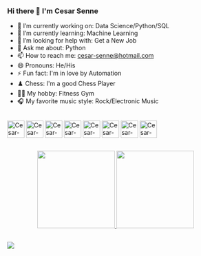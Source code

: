 ### Hi there 👋 I'm Cesar Senne

- 🔭 I’m currently working on: Data Science/Python/SQL
- 🌱 I’m currently learning: Machine Learning
- 🤔 I’m looking for help with: Get a New Job
- 💬 Ask me about: Python
- 📫 How to reach me: cesar-senne@hotmail.com
- 😄 Pronouns: He/His
- ⚡ Fun fact: I'm in love by Automation
- ♟️ Chess: I'm a good Chess Player
- 🏋️‍♂️ My hobby: Fitness Gym
- 🎧 My favorite music style: Rock/Electronic Music

<div style="display: inline_block"><br>
  <img align="center" alt="Cesar-Python" height="40" width="40" src="https://cdn.jsdelivr.net/gh/devicons/devicon/icons/python/python-original.svg" />
  <img align="center" alt="Cesar-Python" height="40" width="40" src="https://cdn.jsdelivr.net/gh/devicons/devicon/icons/jupyter/jupyter-original-wordmark.svg" />
  <img align="center" alt="Cesar-Python" height="40" width="40" src="https://cdn.jsdelivr.net/gh/devicons/devicon/icons/pandas/pandas-original-wordmark.svg" />
  <img align="center" alt="Cesar-Python" height="40" width="40" src="https://cdn.jsdelivr.net/gh/devicons/devicon/icons/numpy/numpy-original.svg" />
  <img align="center" alt="Cesar-Python" height="40" width="40" src="https://cdn.jsdelivr.net/gh/devicons/devicon/icons/microsoftsqlserver/microsoftsqlserver-plain.svg" />
  <img align="center" alt="Cesar-Python" height="40" width="40" src="https://cdn.jsdelivr.net/gh/devicons/devicon/icons/mysql/mysql-original.svg" />
  <img align="center" alt="Cesar-Python" height="40" width="40" src="https://cdn.jsdelivr.net/gh/devicons/devicon/icons/vscode/vscode-original-wordmark.svg" />
  <img align="center" alt="Cesar-Python" height="40" width="40" src="https://cdn.jsdelivr.net/gh/devicons/devicon/icons/pycharm/pycharm-original.svg" />

</div>

##

<div align="center">
  <a href="https://github.com/cesarsenne">
  <img height="180em" src="https://github-readme-stats.vercel.app/api?username=cesarsenne&show_icons=true&theme=dracula&include_all_commits=true&count_private=true"/>
  <img height="180em" src="https://github-readme-stats.vercel.app/api/top-langs/?username=cesarsenne&layout=compact&langs_count=7&theme=dracula"/>
</div>

##

<div>
  <a href="https://www.linkedin.com/in/cesar-senne-990285b2" target="_blank"><img src="https://img.shields.io/badge/-LinkedIn-%230077B5?style=for-the-badge&logo=linkedin&logoColor=white" target="_blank"></a> 
</div>
